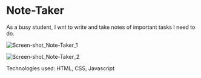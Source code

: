 # Note-Taker

As a busy student, I wnt to write and take notes of important tasks I need to do.

![Screen-shot_Note-Taker_1](https://user-images.githubusercontent.com/107378358/196854614-aaf05855-1c13-4573-a930-bcf8e234fcc1.jpeg)

![Screen-shot_Note-Taker_2](https://user-images.githubusercontent.com/107378358/196854630-ab022092-8228-4560-8e6e-eef187a45aae.jpeg)

Technologies used: HTML, CSS, Javascript


